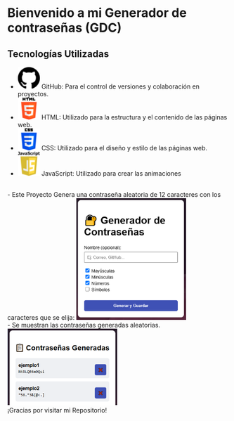 # Bienvenido a mi Generador de contraseñas (GDC)

## Tecnologías Utilizadas

- <img src="skills/github.png" alt="GitHub" width="50"> GitHub: Para el control de versiones y colaboración en proyectos.
- <img src="skills/html.png" alt="Html" width="50"> HTML: Utilizado para la estructura y el contenido de las páginas web.
- <img src="skills/css-3.png" alt="CSS" width="50"> CSS: Utilizado para el diseño y estilo de las páginas web.
- <img src="skills/javascript.png" alt="JavaScript" width="50"> JavaScript: Utilizado para crear las animaciones
<br>
- Este Proyecto Genera una contraseña aleatoria de 12 caracteres con los caracteres que se elija:
<img src="imagenes/generador.PNG" alt="generador" width="250">
<br>
- Se muestran las contraseñas generadas aleatorias.
<img src="imagenes/guardadas.PNG" alt="generador" width="250">
<br>
¡Gracias por visitar mi Repositorio!
